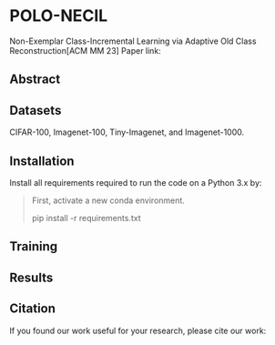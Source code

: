 # POLO-NECIL
Non-Exemplar Class-Incremental Learning via Adaptive Old Class Reconstruction[ACM MM 23]
Paper link:

## Abstract

## Datasets
CIFAR-100, Imagenet-100, Tiny-Imagenet, and  Imagenet-1000. 

## Installation
Install all requirements required to run the code on a Python 3.x by:
> First, activate a new conda environment.
> 
> pip install -r requirements.txt

## Training

## Results

## Citation
If you found our work useful for your research, please cite our work:
